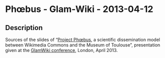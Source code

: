 Phœbus - Glam-Wiki - 2013-04-12
===============================

Description
-----------

Sources of the slides of “[Project Phœbus](https://commons.wikimedia.org/wiki/Commons:Projet_Phoebus),
a scientific dissemination model between Wikimedia Commons and the Museum of Toulouse”,
presentation given at the [GlamWiki conference](https://uk.wikimedia.org/wiki/GLAM-WIKI_2013),
London, April 2013.
